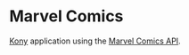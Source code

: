 # Marvel Comics
[Kony](http://www.kony.com/) application using the [Marvel Comics API](http://developer.marvel.com/).
